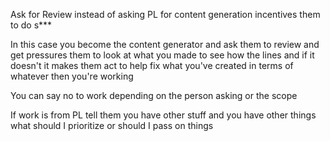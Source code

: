Ask for Review instead of asking PL for content generation incentives them to do s***  
  
  
In this case you become the content generator and ask them to review and get pressures them to look at what you made to see how the lines and if it doesn't it makes them act to help fix what you've created in terms of whatever then you're working


You can say no to work depending on the person asking or the scope  
  
  
If work is from PL tell them you have other stuff and you have other things what should I prioritize or should I pass on things
